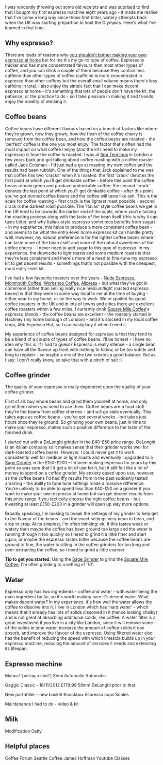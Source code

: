 I was rencently throwing out some old receipts and was suprised to find that I bought my first espresso machine eight years ago - it made me realise that I've come a long way since those first bitter, watery attempts back when the UK was starting prepartion to host the Olympics. Here's what I've learned in that time.

## Why espresso?

There are loads of reasons why [you shouldn't bother making your own espresso at home](https://scottcolfer.com/coffee/2017/12/24/manual-espresso-at-home.html) but for me it's my go-to type of coffee. Espresso is thicker and has more concentrated falvours than most other types of coffee, and you can drink a couple of them because they contain less caffeine than other types of coffee (caffeine is more concentrated in espresso than other coffees but the overall small volume means there's less caffeine in total. I also enjoy the simple fact that I can make decent espresso at home - it's something that lots of people don't have the kit, the patience, or the practice to do - so I take pleasure in making it and friends enjoy the novelty of drinking it. 

## Coffee beans

Coffee beans have different flavours based on a bunch of factors like where they're grown, how they grown, how the flesh of the coffee cherry is removed from the coffee bean, and how the coffee beans are roasted - the 'perfect' coffee is the one you most enjoy. The factor that's often had the most impact on what coffee I enjoy (and the kit I need to make my espresso) is how the coffee is roasted. I was at [Spa Terminus](https://spa-terminus.co.uk/) in London a few years back and got talking about coffee roasting with a coffee roaster called  [Jack Coleman](https://twitter.com/ColemanCoffee) - I'd just had a go at roasting my own coffee and the results had been rubbish. One of the things that Jack explained to me was that coffee has two 'cracks' when it's roasted: the first 'crack' denotes the first point at which you'll get drinkable coffee - before this point the coffee beans remain green and produce undrinkable coffee; the second 'crack' denotes the last point at which you'll get drinkable coffee - after this point you've got burned coffee beans and the coffee will taste like ash. This is the scale for coffee roasting - first crack is the lightest roast possible - second crack is the darkest roast possible. The 'Italian' style coffee beans we get in the UK tend to be towards the darker end of the scale, where you're tasting the roasting process along with the taste of the bean itself (this is why it can taste bitter, and why Italian-style espresso sometimes benefits from sugar) - in my experience, this helps to produce a more consistent coffee bean - and seems to be what the entry-level home expresso kit can handle pretty well. However, my natural preference is for the ligther coffee beans where I can taste more of the bean itself and more of the natural sweetness of the coffee cherry - I never need to add sugar to this type of espresso. In my experience, the downside to light roasts and some medium roasts is that they're less consistent and there's more of a need to fine-tune my espresso kit to get decent results - somethings that's not possible with the cheapest, most entry-level kit.

I've had a few favourite roasters over the years - [Nude Espresso](https://www.nudeespresso.com/), [Monmouth Coffee](https://www.monmouthcoffee.co.uk/), [Workshop Coffee](https://workshopcoffee.com/), [Allpress](https://uk.allpressespresso.com/) - but what they've got in commmon (other than selling really nice medium/light roasted espresso beans) is that they were in some way local to me at the time of buying - either near to my home, or on the way to work. We're spoiled for good coffee roasters in the UK and in lots of towns and cities there are excellent coffee roasters within a few miles. I currently drink [Square Mile Coffee](https://shop.squaremilecoffee.com/)'s espresso blends - the coffee beans are excellent - the roastery started in Hackney (my home borough of London) - and it's stocked in my local coffee shop, 46b Espresso Hut, so I can easily buy it when I need it. 

My experience of coffee beans designed for espresso is that they tend to be a blend of a couple of types of coffee beans. I'll be honest - I have no idea why this is. If I had to guess? Espresso is really intense - a single bean can have all the flavour up front with nothing to follow, or be too subtle and long to register - so maybe a mix of the two creates a good balance. But as I say: I don't really know, so take that with a pinch of salt :)

## Coffee grinder

The quality of your espresso is really dependent upon the quality of your coffee grinder. 

First of all: buy whole beans and grind them yourself at home, and only grind them when you need to use them. Coffee beans are a food stuff - they're the beans from coffee cherries - and will go stale eventually. This takes ages as coffee beans - you've got several weeks - but takes just hours once they're ground. So grinding your own beans, just in time to make your espresso, makes such a positive difference to the taste of the finished drink.

I started out with a [DeLonghi grinder](https://www.delonghi.com/en-gb/products/coffee/coffee-makers/grinders/kg79-0177111028) in the £40-£50 price range. DeLonghi is an Italian company so it makes sense that their grinder works well for dark-roasted coffee beans. However, I could never get it to work consistently well for medium or light roasts and eventually I upgraded to a [Sage Grinder](https://www.sageappliances.com/uk/en/products/coffee/bcg820.html) in the £150-£200 - I'd been making espresso for years by this point so was sure that I'd get a lot of use for it, but it still felt like a lot of money to spend on a coffee grinder. My anxiety eased upon use, however, as the coffee beans I'd had iffy results from in the past suddenly tasted amazing - the ability to fune tune settings made a massive difference. You're unlikely to be able to spend less than £40-£50 on a grinder if you want to make your own espresso at home but can get decent results from this price range if you tactically choose the right coffee beans - but investing at least £150-£200 in a grinder will open up way more options.

Broadly speaking, I'm looking to tweak the settings of my grinder to help get to the flavour of the beans - and the exact settings very bean to bean, and crop to crop. At its simplest, I'm often thinking: ok, if this tastes weak or watery then maybe the coffee has been ground too large and the water is running through it too quickly so I need to grind it a little finer and start again; or maybe the espresso tastes bitter because the coffee beans are ground to fine, the water is sitting in the coffee grinders for too long and over-extracting the coffee, so I need to grind a little coarser. 

**Tip to get you started:** Using the [Sage Grinder](https://www.sageappliances.com/uk/en/products/coffee/bcg820.html) to grind the [Square Mile Coffee](https://shop.squaremilecoffee.com/), I'm often grinding to a setting of '10'.  

## Water

Espresso only has two ingredients - coffee and water - with water being the main ingredient by far, so it's worth making sure it's decent water. What makes decent water? In my experience, it's how well the water allows the coffee to dissolve into it. I live in London which has 'hard water' - which means that it already has lots of solids dissolved in it (hence looking chalky) and is not great at absorbing additional solids, like coffee. A water filter is a great investment if you live in a city like London, since it will remove some of the solids in tehe water, increase the amount of coffee solids it can absorb, and improve the flavour of the espresso. Using filtered water also has the benefit of reducing the speed with which limescla builds up in your espresso machine, reducing the amount of services it needs and extending its lifespan.

## Espresso machine

Manual 'pulling a shot')
Semi Automatic 
Automatic

Gaggic Classic - 18/11/2012 £179.99 58mm
DeLonghi prior to that

New portafilter - new basket
Knockbox
Espresso cups
Scales

Maintenance I had to do - video & kit

## Milk

Modification
Oatly

## Helpful places

Coffee Forum
Seattle Coffee
James Hoffman Youtube
Classes
